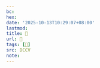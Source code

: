 ```yaml
---
bc:
hex:
date: '2025-10-13T10:29:07+08:00'
lastmod:
title: 􄻾
url: 􄻾
tags: [𧯘]
src: DCCV
note:
---
```

